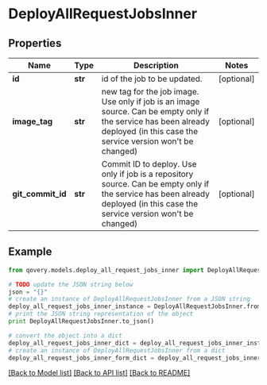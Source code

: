 # DeployAllRequestJobsInner


## Properties
Name | Type | Description | Notes
------------ | ------------- | ------------- | -------------
**id** | **str** | id of the job to be updated. | [optional] 
**image_tag** | **str** | new tag for the job image. Use only if job is an image source. Can be empty only if the service has been already deployed (in this case the service version won&#39;t be changed) | [optional] 
**git_commit_id** | **str** | Commit ID to deploy. Use only if job is a repository source. Can be empty only if the service has been already deployed (in this case the service version won&#39;t be changed) | [optional] 

## Example

```python
from qovery.models.deploy_all_request_jobs_inner import DeployAllRequestJobsInner

# TODO update the JSON string below
json = "{}"
# create an instance of DeployAllRequestJobsInner from a JSON string
deploy_all_request_jobs_inner_instance = DeployAllRequestJobsInner.from_json(json)
# print the JSON string representation of the object
print DeployAllRequestJobsInner.to_json()

# convert the object into a dict
deploy_all_request_jobs_inner_dict = deploy_all_request_jobs_inner_instance.to_dict()
# create an instance of DeployAllRequestJobsInner from a dict
deploy_all_request_jobs_inner_form_dict = deploy_all_request_jobs_inner.from_dict(deploy_all_request_jobs_inner_dict)
```
[[Back to Model list]](../README.md#documentation-for-models) [[Back to API list]](../README.md#documentation-for-api-endpoints) [[Back to README]](../README.md)


